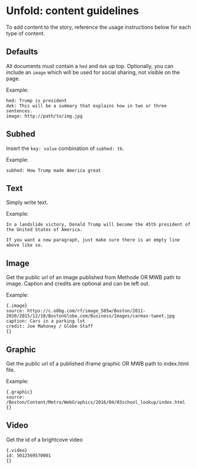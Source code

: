 # Unfold: content guidelines

To add content to the story, reference the usage instructions below for each type of content.

## Defaults
All documents must contain a `hed` and `dek` up top. Optionally, you can include an `image` which will be used for social sharing, not visible on the page.

Example:
```
hed: Trump is president
dek: This will be a summary that explains how in two or three sentences.
image: http://path/to/img.jpg 
```

## Subhed
Insert the `key: value` combination of `subhed: tk`.

Example:
```
subhed: How Trump made America great
```

## Text
Simply write text.

Example:
```
In a landslide victory, Donald Trump will become the 45th president of the United States of America.

If you want a new paragraph, just make sure there is an empty line above like so.
```

## Image
Get the public url of an image published from Methode OR MWB path to image. Caption and credits are optional and can be left out.

Example: 
```
{.image}
source: https://c.o0bg.com/rf/image_585w/Boston/2011-2020/2015/12/10/BostonGlobe.com/Business/Images/carmax-tweet.jpg
caption: Cars in a parking lot
credit: Joe Mahoney / Globe Staff
{}
```

## Graphic
Get the public url of a published iframe graphic OR MWB path to index.html file.

Example:
```
{.graphic}
source: /Boston/Content/Metro/WebGraphics/2016/04/03school_lookup/index.html
{}
```

## Video
Get the id of a brightcove video
```
{.video}
id: 5012569570001
{}
```
